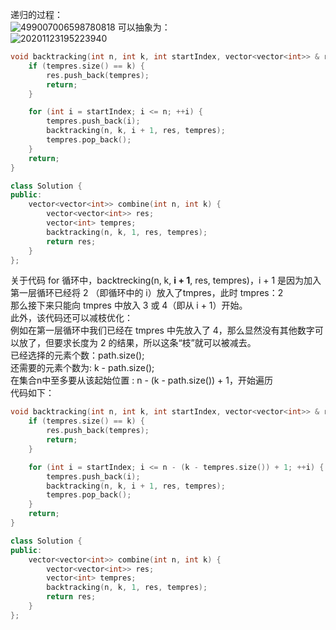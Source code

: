 递归的过程：  
![499007006598780818](https://user-images.githubusercontent.com/83362131/212287412-b0f45615-8d01-4f27-93c2-e08e48ad93be.jpg)
可以抽象为：  
![20201123195223940](https://user-images.githubusercontent.com/83362131/212287579-377e5589-f553-4915-8d39-bb1e0aca4bbd.png)
```cpp
void backtracking(int n, int k, int startIndex, vector<vector<int>> & res, vector<int> & tempres) {
    if (tempres.size() == k) {
        res.push_back(tempres);
        return;
    }

    for (int i = startIndex; i <= n; ++i) {
        tempres.push_back(i);
        backtracking(n, k, i + 1, res, tempres);
        tempres.pop_back();
    }
    return;
}

class Solution {
public:
    vector<vector<int>> combine(int n, int k) {
        vector<vector<int>> res;
        vector<int> tempres;
        backtracking(n, k, 1, res, tempres);
        return res;
    }
};
```
关于代码 for 循环中，backtrecking(n, k, **i + 1**, res, tempres)，i + 1 是因为加入第一层循环已经将 2 （即循环中的 i）放入了tmpres，此时 tmpres：2   
那么接下来只能向 tmpres 中放入 3 或 4（即从 i + 1）开始。  
此外，该代码还可以减枝优化：  
例如在第一层循环中我们已经在 tmpres 中先放入了 4，那么显然没有其他数字可以放了，但要求长度为 2 的结果，所以这条“枝”就可以被减去。  
已经选择的元素个数：path.size();  
还需要的元素个数为: k - path.size();  
在集合n中至多要从该起始位置 : n - (k - path.size()) + 1，开始遍历  
代码如下：  
```cpp
void backtracking(int n, int k, int startIndex, vector<vector<int>> & res, vector<int> & tempres) {
    if (tempres.size() == k) {
        res.push_back(tempres);
        return;
    }

    for (int i = startIndex; i <= n - (k - tempres.size()) + 1; ++i) {
        tempres.push_back(i);
        backtracking(n, k, i + 1, res, tempres);
        tempres.pop_back();
    }
    return;
}

class Solution {
public:
    vector<vector<int>> combine(int n, int k) {
        vector<vector<int>> res;
        vector<int> tempres;
        backtracking(n, k, 1, res, tempres);
        return res;
    }
};
```
